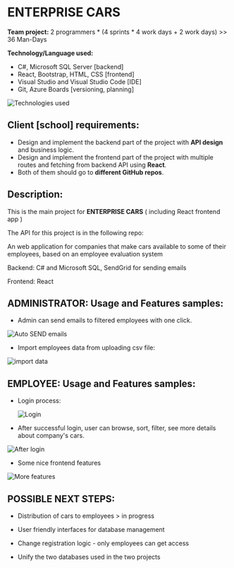 # ENTERPRISE CARS

**Team project:**  2 programmers \* (4 sprints * 4 work days + 2 work days)  >> 36 Man-Days

**Technology/Language used:**

* C#, Microsoft SQL Server [backend]
* React, Bootstrap, HTML, CSS [frontend]
* Visual Studio and Visual Studio Code [IDE]
* Git, Azure Boards [versioning, planning]

<img src="images/technologies.jpg" title="Technologies used">



## Client [school] requirements:

* Design and implement the backend part of the project with **API design** and business logic.
* Design and implement the frontend part of the project with multiple routes and fetching from backend API using **React**.
* Both of them should go to **different GitHub repos**.



## Description:

This is the main project for **ENTERPRISE CARS** ( including React frontend app )

The API for this project is in the following repo:



An web application for companies that make cars available to some of their employees, based on an employee evaluation system

Backend: C# and Microsoft SQL, SendGrid for sending emails

Frontend: React





## ADMINISTRATOR: Usage and Features samples:



* Admin can send emails to filtered employees with one click.

<img src="images/01-send_mails.jpg" title="Auto SEND emails">



* Import employees data from uploading csv file:

<img src="images/02-import_data.jpg" title="import data">



## EMPLOYEE: Usage and Features samples:

* Login process:

  <img src="images/03-login.jpg" title="Login">

  

* After successful login, user can browse, sort, filter, see more details about company's cars.

<img src="images/04-browse-cars.jpg" title="After login">



* Some nice frontend features

<img src="images/05-more-features.jpg" title="More features">









## POSSIBLE NEXT STEPS:

* Distribution of cars to employees > in progress

* User friendly interfaces for database management

* Change registration logic - only employees can get access

* Unify the two databases used in the two projects
